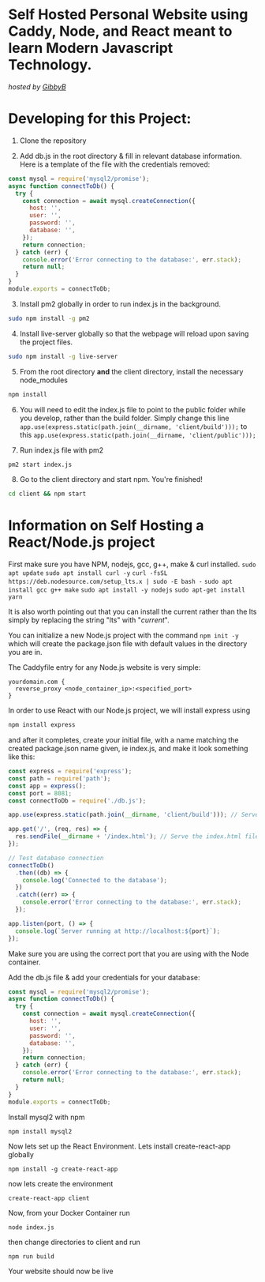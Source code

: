 # Self Hosted Personal Website using Caddy, Node, and React meant to learn Modern Javascript Technology.

*hosted by [GibbyB](https://gibbyb.com)*

# Developing for this Project:

1. Clone the repository

2. Add db.js in the root directory & fill in relevant database information. Here is a template of the file with the credentials removed:

```Javascript
const mysql = require('mysql2/promise');
async function connectToDb() {
  try {
    const connection = await mysql.createConnection({
      host: '',
      user: '',
      password: '',
      database: '',
    });
    return connection;
  } catch (err) {
    console.error('Error connecting to the database:', err.stack);
    return null;
  }
}
module.exports = connectToDb;
```

3. Install pm2 globally in order to run index.js in the background.

```bash
sudo npm install -g pm2
```

4. Install live-server globally so that the webpage will reload upon saving the project files.

```bash
sudo npm install -g live-server
```

5. From the root directory **and** the client directory, install the necessary node_modules

```bash
npm install
```

6. You will need to edit the index.js file to point to the public folder while you develop, rather than the build folder. Simply change
this line `app.use(express.static(path.join(__dirname, 'client/build')));` to this `app.use(express.static(path.join(__dirname, 'client/public')));` 

7. Run index.js file with pm2

```bash
pm2 start index.js
```

8. Go to the client directory and start npm. You're finished!

```bash
cd client && npm start
```



# Information on Self Hosting a React/Node.js project

First make sure you have NPM, nodejs, gcc, g++, make & curl installed. `sudo apt update`  `sudo apt install curl -y`  `curl -fsSL https://deb.nodesource.com/setup_lts.x | sudo -E bash -`  `sudo apt install gcc g++ make`  `sudo apt install -y nodejs` `sudo apt-get install yarn`

It is also worth pointing out that you can install the current rather than the lts simply by replacing the string "lts" with "*current*".

You can initialize a new Node.js project with the command `npm init -y` which will create the package.json file with default values in the directory you are in.

The Caddyfile entry for any Node.js website is very simple:

```Caddy
yourdomain.com {
  reverse_proxy <node_container_ip>:<specified_port>
}
```

In order to use React with our Node.js project, we will install express using

```bash
npm install express
``` 

and after it completes, create your initial file, with a name matching the created package.json name given, ie index.js, and make it look something like this:

```Javascript
const express = require('express');
const path = require('path');
const app = express();
const port = 8081;
const connectToDb = require('./db.js');

app.use(express.static(path.join(__dirname, 'client/build'))); // Serve static files from the "public" directory

app.get('/', (req, res) => {
  res.sendFile(__dirname + '/index.html'); // Serve the index.html file on the root path
});

// Test database connection
connectToDb()
  .then((db) => {
    console.log('Connected to the database');
  })
  .catch((err) => {
    console.error('Error connecting to the database:', err.stack);
  });

app.listen(port, () => {
  console.log(`Server running at http://localhost:${port}`);
});

```

Make sure you are using the correct port that you are using with the Node container.

Add the db.js file & add your credentials for your database:

```Javascript
const mysql = require('mysql2/promise');
async function connectToDb() {
  try {
    const connection = await mysql.createConnection({
      host: '',
      user: '',
      password: '',
      database: '',
    });
    return connection;
  } catch (err) {
    console.error('Error connecting to the database:', err.stack);
    return null;
  }
}
module.exports = connectToDb;
```

Install mysql2 with npm

```bash
npm install mysql2
```

Now lets set up the React Environment. Lets install create-react-app globally

```
npm install -g create-react-app
```

now lets create the environment

```
create-react-app client
```

Now, from your Docker Container run 

```
node index.js
```

then change directories to client and run 

```
npm run build
```

Your website should now be live
